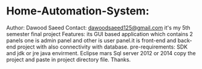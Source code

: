 # Home-Automation-System:
Author: Dawood Saeed Contact: dawoodsaeed125@gmail.com
it's my 5th semester final project
Features:
its GUI  based application which contains 2 panels one is admin panel and other is user panel.it is front-end and back-end project with also connectivity with database.
pre-requirements:
SDK and jdk or jre java envirment.
Eclipse mars
Sql server 2012 or 2014
copy the project and paste in project directory file.
Thanks.
